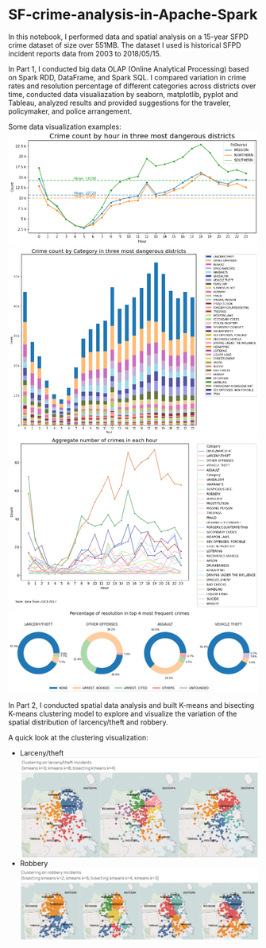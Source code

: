 # SF-crime-analysis-in-Apache-Spark

In this notebook, I performed data and spatial analysis on a 15-year SFPD crime dataset of size over 551MB. The dataset I used is historical SFPD incident reports data from 2003 to 2018/05/15.

In Part 1, I conducted big data OLAP (Online Analytical Processing) based on Spark RDD, DataFrame, and Spark SQL. I compared variation in crime rates and resolution percentage of different categories across districts over time, conducted data visualiazation by seaborn, matplotlib, pyplot and Tableau, analyzed results and provided suggestions for the traveler, policymaker, and police arrangement.

Some data visualization examples:
![grouped](images/hourly_crime_top3.png)
![stacked](images/stacked_crime_category.png)
![](images/hourly_crime_category.png)
![](images/resolution.png)

In Part 2, I conducted spatial data analysis and built K-means and bisecting K-means clustering model to explore and visualize the variation of the spatial distribution of larcency/theft and robbery.

A quick look at the clustering visualization:
- Larceny/theft
![theft](images/clustering_on_theft.png)
- Robbery
![robbery](images/clustering_on_robbery.png)
